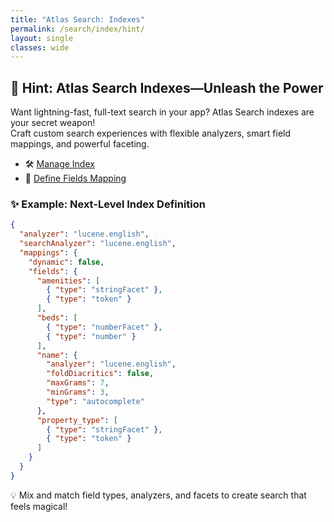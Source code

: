```yaml
---
title: "Atlas Search: Indexes"
permalink: /search/index/hint/
layout: single
classes: wide
---
```


## 🚀 Hint: Atlas Search Indexes—Unleash the Power

Want lightning-fast, full-text search in your app? Atlas Search indexes are your secret weapon!  
Craft custom search experiences with flexible analyzers, smart field mappings, and powerful faceting.

- 🛠️ [Manage Index](https://www.mongodb.com/docs/atlas/atlas-search/manage-indexes/)  
- 🧬 [Define Fields Mapping](https://www.mongodb.com/docs/atlas/atlas-search/define-field-mappings/)

### ✨ Example: Next-Level Index Definition

```json
{
  "analyzer": "lucene.english",
  "searchAnalyzer": "lucene.english",
  "mappings": {
    "dynamic": false,
    "fields": {
      "amenities": [
        { "type": "stringFacet" },
        { "type": "token" }
      ],
      "beds": [
        { "type": "numberFacet" },
        { "type": "number" }
      ],
      "name": {
        "analyzer": "lucene.english",
        "foldDiacritics": false,
        "maxGrams": 7,
        "minGrams": 3,
        "type": "autocomplete"
      },
      "property_type": [
        { "type": "stringFacet" },
        { "type": "token" }
      ]
    }
  }
}
```

💡 Mix and match field types, analyzers, and facets to create search that feels magical!
